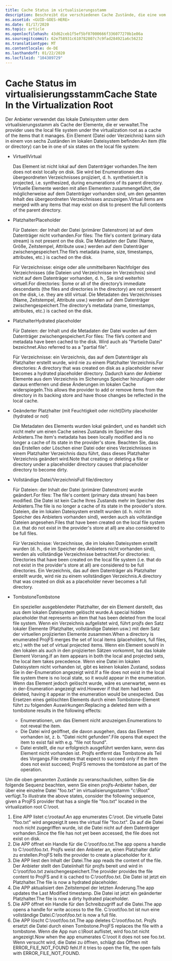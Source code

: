 ```yaml
---
title: Cache Status im virtualisierungsstamm
description: Beschreibt die verschiedenen Cache Zustände, die eine vom Anbieter verwaltete Datei oder ein Verzeichnis aufweisen kann.
ms.assetid: <GUID-GOES-HERE>
ms.date: 01/17/2020
ms.topic: article
ms.openlocfilehash: 43d62ceb1f5ef5bf07000666f336077270b1e86a
ms.sourcegitcommit: 62e758931c610782807c7c9fad284921a6c56232
ms.translationtype: MT
ms.contentlocale: de-DE
ms.lasthandoff: 01/22/2020
ms.locfileid: "104389729"
---
```

# <a name="cache-state-in-the-virtualization-root"></a><span data-ttu-id="d06ed-103">Cache Status im virtualisierungsstamm</span><span class="sxs-lookup"><span data-stu-id="d06ed-103">Cache State In the Virtualization Root</span></span>

<span data-ttu-id="d06ed-104">Der Anbieter verwendet das lokale Dateisystem unter dem virtualisierungsstamm als Cache der Elemente, die er verwaltet.</span><span class="sxs-lookup"><span data-stu-id="d06ed-104">The provider uses the local file system under the virtualization root as a cache of the items that it manages.</span></span>  <span data-ttu-id="d06ed-105">Ein Element (Datei oder Verzeichnis) kann sich in einem von sechs Zuständen im lokalen Dateisystem befinden:</span><span class="sxs-lookup"><span data-stu-id="d06ed-105">An item (file or directory) can be in one of six states on the local file system:</span></span>

* <span data-ttu-id="d06ed-106">Virtuell</span><span class="sxs-lookup"><span data-stu-id="d06ed-106">Virtual</span></span>

  <span data-ttu-id="d06ed-107">Das Element ist nicht lokal auf dem Datenträger vorhanden.</span><span class="sxs-lookup"><span data-stu-id="d06ed-107">The item does not exist locally on disk.</span></span>  <span data-ttu-id="d06ed-108">Sie wird bei Enumerationen des übergeordneten Verzeichnisses projiziert, d. h. synthetisiert.</span><span class="sxs-lookup"><span data-stu-id="d06ed-108">It is projected, i.e. synthesized, during enumerations of its parent directory.</span></span>  <span data-ttu-id="d06ed-109">Virtuelle Elemente werden mit allen Elementen zusammengeführt, die möglicherweise auf dem Datenträger vorhanden sind, um den gesamten Inhalt des übergeordneten Verzeichnisses anzuzeigen.</span><span class="sxs-lookup"><span data-stu-id="d06ed-109">Virtual items are merged with any items that may exist on disk to present the full contents of the parent directory.</span></span>

* <span data-ttu-id="d06ed-110">Platzhalter</span><span class="sxs-lookup"><span data-stu-id="d06ed-110">Placeholder</span></span>

  <span data-ttu-id="d06ed-111">Für Dateien: der Inhalt der Datei (primärer Datenstrom) ist auf dem Datenträger nicht vorhanden.</span><span class="sxs-lookup"><span data-stu-id="d06ed-111">For files: The file's content (primary data stream) is not present on the disk.</span></span>  <span data-ttu-id="d06ed-112">Die Metadaten der Datei (Name, Größe, Zeitstempel, Attribute usw.) werden auf dem Datenträger zwischengespeichert.</span><span class="sxs-lookup"><span data-stu-id="d06ed-112">The file’s metadata (name, size, timestamps, attributes, etc.) is cached on the disk.</span></span>
  
  <span data-ttu-id="d06ed-113">Für Verzeichnisse: einige oder alle unmittelbaren Nachfolger des Verzeichnisses (die Dateien und Verzeichnisse im Verzeichnis) sind nicht auf dem Datenträger vorhanden, d. h., Sie sind weiterhin virtuell.</span><span class="sxs-lookup"><span data-stu-id="d06ed-113">For directories: Some or all of the directory’s immediate descendants (the files and directories in the directory) are not present on the disk, i.e. they are still virtual.</span></span>  <span data-ttu-id="d06ed-114">Die Metadaten des Verzeichnisses (Name, Zeitstempel, Attribute usw.) werden auf dem Datenträger zwischengespeichert.</span><span class="sxs-lookup"><span data-stu-id="d06ed-114">The directory’s metadata (name, timestamps, attributes, etc.) is cached on the disk.</span></span>

* <span data-ttu-id="d06ed-115">Platzhalter</span><span class="sxs-lookup"><span data-stu-id="d06ed-115">Hydrated placeholder</span></span>

  <span data-ttu-id="d06ed-116">Für Dateien: der Inhalt und die Metadaten der Datei wurden auf dem Datenträger zwischengespeichert.</span><span class="sxs-lookup"><span data-stu-id="d06ed-116">For files: The file’s content and metadata have been cached to the disk.</span></span>  <span data-ttu-id="d06ed-117">Wird auch als "Partielle Datei" bezeichnet.</span><span class="sxs-lookup"><span data-stu-id="d06ed-117">Also referred to as a "partial file".</span></span>
  
  <span data-ttu-id="d06ed-118">Für Verzeichnisse: ein Verzeichnis, das auf dem Datenträger als Platzhalter erstellt wurde, wird nie zu einem Platzhalter Verzeichnis.</span><span class="sxs-lookup"><span data-stu-id="d06ed-118">For directories: A directory that was created on disk as a placeholder never becomes a hydrated placeholder directory.</span></span>  <span data-ttu-id="d06ed-119">Dadurch kann der Anbieter Elemente aus dem Verzeichnis im Sicherungs Speicher hinzufügen oder daraus entfernen und diese Änderungen im lokalen Cache widerspiegeln.</span><span class="sxs-lookup"><span data-stu-id="d06ed-119">This allows the provider to add or remove items from the directory in its backing store and have those changes be reflected in the local cache.</span></span>

* <span data-ttu-id="d06ed-120">Geänderter Platzhalter (mit Feuchtigkeit oder nicht)</span><span class="sxs-lookup"><span data-stu-id="d06ed-120">Dirty placeholder (hydrated or not)</span></span>

  <span data-ttu-id="d06ed-121">Die Metadaten des Elements wurden lokal geändert, und es handelt sich nicht mehr um einen Cache seines Zustands im Speicher des Anbieters.</span><span class="sxs-lookup"><span data-stu-id="d06ed-121">The item's metadata has been locally modified and is no longer a cache of its state in the provider's store.</span></span> <span data-ttu-id="d06ed-122">Beachten Sie, dass das Erstellen oder Löschen einer Datei oder eines Verzeichnisses in einem Platzhalter Verzeichnis dazu führt, dass dieses Platzhalter Verzeichnis geändert wird.</span><span class="sxs-lookup"><span data-stu-id="d06ed-122">Note that creating or deleting a file or directory under a placeholder directory causes that placeholder directory to become dirty.</span></span>

* <span data-ttu-id="d06ed-123">Vollständige Datei/Verzeichnis</span><span class="sxs-lookup"><span data-stu-id="d06ed-123">Full file/directory</span></span>

  <span data-ttu-id="d06ed-124">Für Dateien: der Inhalt der Datei (primärer Datenstrom) wurde geändert.</span><span class="sxs-lookup"><span data-stu-id="d06ed-124">For files: The file's content (primary data stream) has been modified.</span></span>  <span data-ttu-id="d06ed-125">Die Datei ist kein Cache Ihres Zustands mehr im Speicher des Anbieters.</span><span class="sxs-lookup"><span data-stu-id="d06ed-125">The file is no longer a cache of its state in the provider's store.</span></span>  <span data-ttu-id="d06ed-126">Dateien, die im lokalen Dateisystem erstellt wurden (d. h. nicht im Speicher des Anbieters vorhanden sind), werden auch als vollständige Dateien angesehen.</span><span class="sxs-lookup"><span data-stu-id="d06ed-126">Files that have been created on the local file system (i.e. that do not exist in the provider's store at all) are also considered to be full files.</span></span>
  
  <span data-ttu-id="d06ed-127">Für Verzeichnisse: Verzeichnisse, die im lokalen Dateisystem erstellt wurden (d. h., die im Speicher des Anbieters nicht vorhanden sind), werden als vollständige Verzeichnisse betrachtet.</span><span class="sxs-lookup"><span data-stu-id="d06ed-127">For directories: Directories that have been created on the local file system (i.e. that do not exist in the provider's store at all) are considered to be full directories.</span></span>  <span data-ttu-id="d06ed-128">Ein Verzeichnis, das auf dem Datenträger als Platzhalter erstellt wurde, wird nie zu einem vollständigen Verzeichnis.</span><span class="sxs-lookup"><span data-stu-id="d06ed-128">A directory that was created on disk as a placeholder never becomes a full directory.</span></span>
  
* <span data-ttu-id="d06ed-129">Tombstone</span><span class="sxs-lookup"><span data-stu-id="d06ed-129">Tombstone</span></span>

  <span data-ttu-id="d06ed-130">Ein spezieller ausgeblendeter Platzhalter, der ein Element darstellt, das aus dem lokalen Dateisystem gelöscht wurde.</span><span class="sxs-lookup"><span data-stu-id="d06ed-130">A special hidden placeholder that represents an item that has been deleted from the local file system.</span></span>  <span data-ttu-id="d06ed-131">Wenn ein Verzeichnis aufgelistet wird, führt projfs den Satz lokaler Elemente (Platzhalter, vollständige Dateien usw.) mit dem Satz der virtuellen projizierten Elemente zusammen.</span><span class="sxs-lookup"><span data-stu-id="d06ed-131">When a directory is enumerated ProjFS merges the set of local items (placeholders, full files, etc.) with the set of virtual projected items.</span></span>  <span data-ttu-id="d06ed-132">Wenn ein Element sowohl in den lokalen als auch in den projizierten Sätzen vorkommt, hat das lokale Element Vorrang.</span><span class="sxs-lookup"><span data-stu-id="d06ed-132">If an item appears in both the local and projected sets, the local item takes precedence.</span></span>  <span data-ttu-id="d06ed-133">Wenn eine Datei im lokalen Dateisystem nicht vorhanden ist, gibt es keinen lokalen Zustand, sodass Sie in der-Enumeration angezeigt wird.</span><span class="sxs-lookup"><span data-stu-id="d06ed-133">If a file does not exist in the local file system there is no local state, so it would appear in the enumeration.</span></span>  <span data-ttu-id="d06ed-134">Wenn das Element jedoch gelöscht wurde, wäre es unerwartet, wenn es in der-Enumeration angezeigt wird.</span><span class="sxs-lookup"><span data-stu-id="d06ed-134">However if that item had been deleted, having it appear in the enumeration would be unexpected.</span></span>  <span data-ttu-id="d06ed-135">Das Ersetzen eines gelöschten Elements durch einen Tombstone-Element führt zu folgenden Auswirkungen:</span><span class="sxs-lookup"><span data-stu-id="d06ed-135">Replacing a deleted item with a tombstone results in the following effects:</span></span>

  * <span data-ttu-id="d06ed-136">Enumerationen, um das Element nicht anzuzeigen.</span><span class="sxs-lookup"><span data-stu-id="d06ed-136">Enumerations to not reveal the item.</span></span>
  * <span data-ttu-id="d06ed-137">Die Datei wird geöffnet, die davon ausgehen, dass das Element vorhanden ist, z. b. "Datei nicht gefunden".</span><span class="sxs-lookup"><span data-stu-id="d06ed-137">File opens that expect the item to exist fail with e.g. "file not found".</span></span>
  * <span data-ttu-id="d06ed-138">Datei erstellt, die nur erfolgreich ausgeführt werden kann, wenn das Element nicht vorhanden ist. Projfs entfernt das Tombstone als Teil des Vorgangs.</span><span class="sxs-lookup"><span data-stu-id="d06ed-138">File creates that expect to succeed only if the item does not exist succeed; ProjFS removes the tombstone as part of the operation.</span></span>

<span data-ttu-id="d06ed-139">Um die oben genannten Zustände zu veranschaulichen, sollten Sie die folgende Sequenz beachten, wenn Sie einen projfs-Anbieter haben, der über eine einzelne Datei "foo.txt" im virtualisierungsstamm "c:\Root" verfügt.</span><span class="sxs-lookup"><span data-stu-id="d06ed-139">To illustrate the above states, consider the following sequence, given a ProjFS provider that has a single file "foo.txt" located in the virtualization root C:\root.</span></span>

1. <span data-ttu-id="d06ed-140">Eine APP listet c:\rootauf.</span><span class="sxs-lookup"><span data-stu-id="d06ed-140">An app enumerates C:\root.</span></span>  <span data-ttu-id="d06ed-141">Die virtuelle Datei "foo.txt" wird angezeigt.</span><span class="sxs-lookup"><span data-stu-id="d06ed-141">It sees the virtual file "foo.txt".</span></span>  <span data-ttu-id="d06ed-142">Da auf die Datei noch nicht zugegriffen wurde, ist die Datei nicht auf dem Datenträger vorhanden.</span><span class="sxs-lookup"><span data-stu-id="d06ed-142">Since the file has not yet been accessed, the file does not exist on disk.</span></span>
1. <span data-ttu-id="d06ed-143">Die APP öffnet ein Handle für die C:\root\foo.txt.</span><span class="sxs-lookup"><span data-stu-id="d06ed-143">The app opens a handle to C:\root\foo.txt.</span></span>  <span data-ttu-id="d06ed-144">Projfs weist den Anbieter an, einen Platzhalter dafür zu erstellen.</span><span class="sxs-lookup"><span data-stu-id="d06ed-144">ProjFS tells the provider to create a placeholder for it.</span></span>
1. <span data-ttu-id="d06ed-145">Die APP liest den Inhalt der Datei.</span><span class="sxs-lookup"><span data-stu-id="d06ed-145">The app reads the content of the file.</span></span>  <span data-ttu-id="d06ed-146">Der Anbieter stellt den Dateiinhalt für projfs bereit und wird in C:\root\foo.txt zwischengespeichert.</span><span class="sxs-lookup"><span data-stu-id="d06ed-146">The provider provides the file content to ProjFS and it is cached to C:\root\foo.txt.</span></span>  <span data-ttu-id="d06ed-147">Die Datei ist jetzt ein Platzhalter.</span><span class="sxs-lookup"><span data-stu-id="d06ed-147">The file is now a hydrated placeholder.</span></span>
1. <span data-ttu-id="d06ed-148">Die APP aktualisiert den Zeitstempel der letzten Änderung.</span><span class="sxs-lookup"><span data-stu-id="d06ed-148">The app updates the Last Modified timestamp.</span></span>  <span data-ttu-id="d06ed-149">Die Datei ist jetzt ein geänderter Platzhalter.</span><span class="sxs-lookup"><span data-stu-id="d06ed-149">The file is now a dirty hydrated placeholder.</span></span>
1. <span data-ttu-id="d06ed-150">Die APP öffnet ein Handle für den Schreibzugriff auf die Datei.</span><span class="sxs-lookup"><span data-stu-id="d06ed-150">The app opens a handle for write access to the file.</span></span>  <span data-ttu-id="d06ed-151">C:\root\foo.txt ist nun eine vollständige Datei.</span><span class="sxs-lookup"><span data-stu-id="d06ed-151">C:\root\foo.txt is now a full file.</span></span>
1. <span data-ttu-id="d06ed-152">Die APP löscht C:\root\foo.txt.</span><span class="sxs-lookup"><span data-stu-id="d06ed-152">The app deletes C:\root\foo.txt.</span></span>  <span data-ttu-id="d06ed-153">Projfs ersetzt die Datei durch einen Tombstone.</span><span class="sxs-lookup"><span data-stu-id="d06ed-153">ProjFS replaces the file with a tombstone.</span></span>  <span data-ttu-id="d06ed-154">Wenn die App nun c:\Root auflistet, wird foo.txt nicht angezeigt.</span><span class="sxs-lookup"><span data-stu-id="d06ed-154">Now when the app enumerates C:\root it does not see foo.txt.</span></span>  <span data-ttu-id="d06ed-155">Wenn versucht wird, die Datei zu öffnen, schlägt das Öffnen mit ERROR_FILE_NOT_FOUND fehl.</span><span class="sxs-lookup"><span data-stu-id="d06ed-155">If it tries to open the file, the open fails with ERROR_FILE_NOT_FOUND.</span></span>
